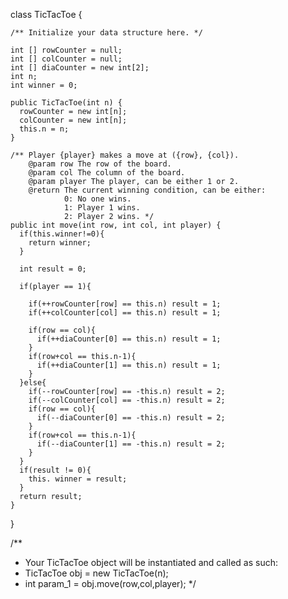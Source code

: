 
class TicTacToe {

    /** Initialize your data structure here. */

    int [] rowCounter = null;
    int [] colCounter = null;
    int [] diaCounter = new int[2];
    int n;
    int winner = 0;

    public TicTacToe(int n) {
      rowCounter = new int[n];
      colCounter = new int[n];
      this.n = n;
    }

    /** Player {player} makes a move at ({row}, {col}).
        @param row The row of the board.
        @param col The column of the board.
        @param player The player, can be either 1 or 2.
        @return The current winning condition, can be either:
                0: No one wins.
                1: Player 1 wins.
                2: Player 2 wins. */
    public int move(int row, int col, int player) {
      if(this.winner!=0){
        return winner;
      }

      int result = 0;

      if(player == 1){

        if(++rowCounter[row] == this.n) result = 1;
        if(++colCounter[col] == this.n) result = 1;

        if(row == col){
          if(++diaCounter[0] == this.n) result = 1;
        }
        if(row+col == this.n-1){
          if(++diaCounter[1] == this.n) result = 1;
        }
      }else{
        if(--rowCounter[row] == -this.n) result = 2;
        if(--colCounter[col] == -this.n) result = 2;
        if(row == col){
          if(--diaCounter[0] == -this.n) result = 2;
        }
        if(row+col == this.n-1){
          if(--diaCounter[1] == -this.n) result = 2;
        }
      }
      if(result != 0){
        this. winner = result;
      }
      return result;
    }
}

/**
 * Your TicTacToe object will be instantiated and called as such:
 * TicTacToe obj = new TicTacToe(n);
 * int param_1 = obj.move(row,col,player);
 */

